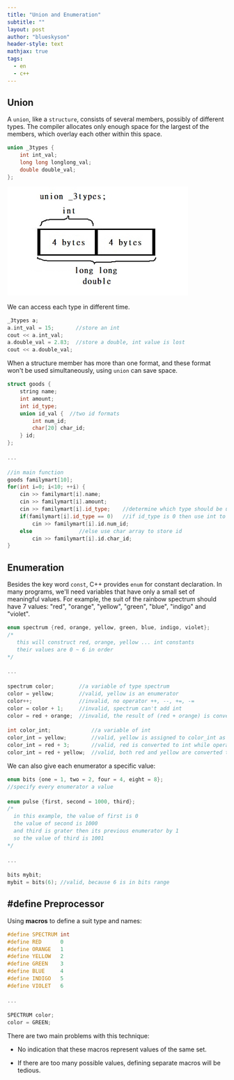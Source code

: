 ```yaml
---
title: "Union and Enumeration"
subtitle: ""
layout: post
author: "blueskyson"
header-style: text
mathjax: true
tags:
  - en
  - c++
---
```


## Union

A `union`, like a `structure`, consists of several members, possibly of different types. The compiler allocates only enough space for the largest of the members, which overlay each other within this space.

```cpp
union _3types {
    int int_val;
    long long longlong_val;
    double double_val;
};
```

[![union](https://raw.githubusercontent.com/blueskyson/image-host/master/union.jpg)](https://raw.githubusercontent.com/blueskyson/image-host/master/union.jpg)

We can access each type in different time.

```cpp
_3types a;
a.int_val = 15;       //store an int
cout << a.int_val;
a.double_val = 2.83;  //store a double, int value is lost
cout << a.double_val;
```

When a structure member has more than one format, and these format won't be used simultaneously, using `union` can save space.

```cpp
struct goods {
    string name;
    int amount;
    int id_type;
    union id_val {  //two id formats
        int num_id;
        char[20] char_id;
    } id;
};

...

//in main function
goods familymart[10];
for(int i=0; i<10; ++i) {
    cin >> familymart[i].name;
    cin >> familymart[i].amount;
    cin >> familymart[i].id_type;    //determine which type should be used to store id
    if(familymart[i].id_type == 0)   //if id_type is 0 then use int to store id
        cin >> familymart[i].id.num_id;
    else               //else use char array to store id
        cin >> familymart[i].id.char_id;
}
```

## Enumeration

Besides the key word `const`, C++ provides `enum` for constant declaration. In many programs, we'll need variables that have only a small set of meaningful values. For example, the suit of the rainbow spectrum should have 7 values: "red", "orange", "yellow", "green", "blue", "indigo" and "violet".

```cpp
enum spectrum {red, orange, yellow, green, blue, indigo, violet};
/*
   this will construct red, orange, yellow ... int constants
   their values are 0 ~ 6 in order
*/

...

spectrum color;        //a variable of type spectrum
color = yellow;        //valid, yellow is an enumerator
color++;               //invalid, no operator ++, --, +=, -=
color = color + 1;     //invalid, spectrum can't add int
color = red + orange;  //invalid, the result of (red + orange) is converted to int

int color_int;             //a variable of int
color_int = yellow;        //valid, yellow is assigned to color_int as int
color_int = red + 3;       //valid, red is converted to int while operating
color_int = red + yellow;  //valid, both red and yellow are converted to int
```

We can also give each enumerator a specific value:

```cpp
enum bits {one = 1, two = 2, four = 4, eight = 8};
//specify every enumerator a value

enum pulse {first, second = 1000, third};
/*
  in this example, the value of first is 0
  the value of second is 1000
  and third is grater then its previous enumerator by 1
  so the value of third is 1001
*/

...

bits mybit;
mybit = bits(6); //valid, because 6 is in bits range
```

## #define Preprocessor

Using **macros** to define a suit type and names:

```cpp
#define SPECTRUM int
#define RED      0
#define ORANGE   1
#define YELLOW   2
#define GREEN    3
#define BLUE     4
#define INDIGO   5
#define VIOLET   6

...

SPECTRUM color;
color = GREEN;
```

There are two main problems with this technique:

* No indication that these macros represent values of the same set.

* If there are too many possible values, defining separate macros will be tedious.
